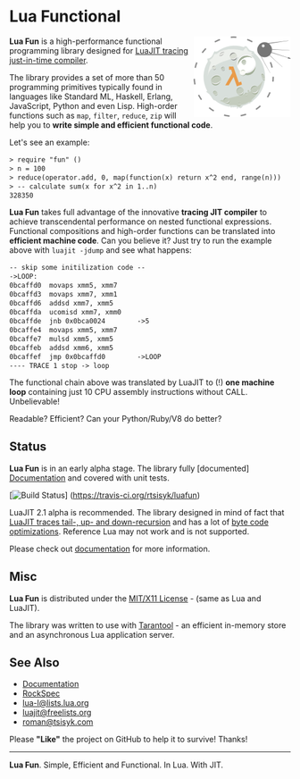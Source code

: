 Lua Functional
==============

<img src="/doc/logo.png" align="right" width="174px" height="144px" />

**Lua Fun** is a high-performance functional programming library designed for
[LuaJIT tracing just-in-time compiler][LuaJIT].

The library provides a set of more than 50 programming primitives typically
found in languages like Standard ML, Haskell, Erlang, JavaScript, Python and
even Lisp. High-order functions such as ``map``, ``filter``, ``reduce``, ``zip``
will help you to **write simple and efficient functional code**.

Let's see an example:

    > require "fun" ()
    > n = 100
    > reduce(operator.add, 0, map(function(x) return x^2 end, range(n)))
    > -- calculate sum(x for x^2 in 1..n)
    328350

**Lua Fun** takes full advantage of the innovative **tracing JIT compiler**
to achieve transcendental performance on nested functional expressions.
Functional compositions and high-order functions can be translated into
**efficient machine code**. Can you believe it? Just try to run the example
above with ``luajit -jdump`` and see what happens:

    -- skip some initilization code --
    ->LOOP:
    0bcaffd0  movaps xmm5, xmm7
    0bcaffd3  movaps xmm7, xmm1
    0bcaffd6  addsd xmm7, xmm5
    0bcaffda  ucomisd xmm7, xmm0
    0bcaffde  jnb 0x0bca0024        ->5
    0bcaffe4  movaps xmm5, xmm7
    0bcaffe7  mulsd xmm5, xmm5
    0bcaffeb  addsd xmm6, xmm5
    0bcaffef  jmp 0x0bcaffd0        ->LOOP
    ---- TRACE 1 stop -> loop

The functional chain above was translated by LuaJIT to (!) **one machine loop**
containing just 10 CPU assembly instructions without CALL. Unbelievable!

Readable? Efficient? Can your Python/Ruby/V8 do better?

Status
------

**Lua Fun** is in an early alpha stage. The library fully [documented]
[Documentation] and covered with unit tests.

[![Build Status](https://travis-ci.org/rtsisyk/luafun.png)]
(https://travis-ci.org/rtsisyk/luafun)

LuaJIT 2.1 alpha is recommended. The library designed in mind of fact that
[LuaJIT traces tail-, up- and down-recursion][LuaJIT-Recursion] and has a lot of
[byte code optimizations][LuaJIT-Optimizations]. Reference Lua may not work and
is not supported.

Please check out [documentation][Documentation] for more information.

Misc
----

**Lua Fun** is distributed under the [MIT/X11 License] -
(same as Lua and LuaJIT).

The library was written to use with [Tarantool] - an efficient in-memory
store and an asynchronous Lua application server.

See Also
--------

* [Documentation]
* [RockSpec]
* lua-l@lists.lua.org
* luajit@freelists.org
* roman@tsisyk.com

 [LuaJIT]: http://luajit.org/luajit.html
 [LuaJIT-Recursion]: http://lambda-the-ultimate.org/node/3851#comment-57679
 [LuaJIT-Optimizations]: http://wiki.luajit.org/Optimizations
 [MIT/X11 License]: http://opensource.org/licenses/MIT
 [Tarantool]: http://github.com/tarantool/tarantool
 [Getting Started]: http://rtsisyk.github.io/luafun/getting_started.html
 [Documentation]: http://rtsisyk.github.io/luafun
 [RockSpec]: https://raw.github.com/rtsisyk/luafun/master/fun-scm-1.rockspec

Please **"Like"** the project on GitHub to help it to survive! Thanks!

*****

**Lua Fun**. Simple, Efficient and Functional. In Lua. With JIT.

<img src="https://d2weczhvl823v0.cloudfront.net/rtsisyk/luafun/trend.png"
width="1px" height="1px" />

